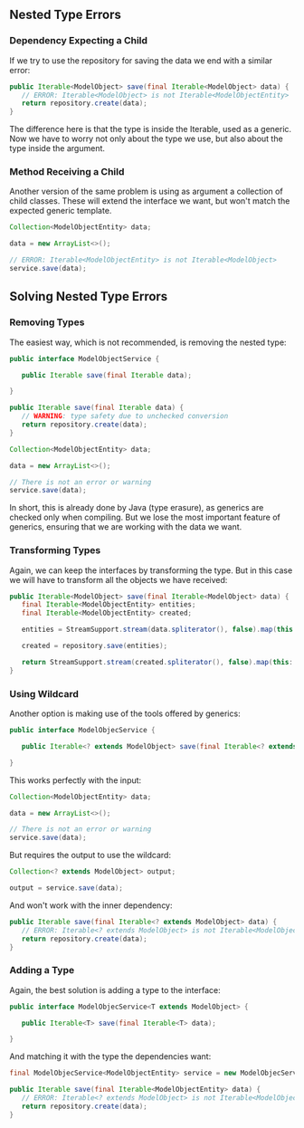 ## Nested Type Errors

### Dependency Expecting a Child

If we try to use the repository for saving the data we end with a similar error:

```java
public Iterable<ModelObject> save(final Iterable<ModelObject> data) {
   // ERROR: Iterable<ModelObject> is not Iterable<ModelObjectEntity>
   return repository.create(data);
}
```

The difference here is that the type is inside the Iterable, used as a generic. Now we have to worry not only about the type we use, but also about the type inside the argument.

### Method Receiving a Child

Another version of the same problem is using as argument a collection of child classes. These will extend the interface we want, but won't match the expected generic template.

```java
Collection<ModelObjectEntity> data;

data = new ArrayList<>();

// ERROR: Iterable<ModelObjectEntity> is not Iterable<ModelObject>
service.save(data);
```

## Solving Nested Type Errors

### Removing Types

The easiest way, which is not recommended, is removing the nested type:

```java
public interface ModelObjectService {

   public Iterable save(final Iterable data);

}
```

```java
public Iterable save(final Iterable data) {
   // WARNING: type safety due to unchecked conversion
   return repository.create(data);
}
```

```java
Collection<ModelObjectEntity> data;

data = new ArrayList<>();

// There is not an error or warning
service.save(data);
```

In short, this is already done by Java \(type erasure\), as generics are checked only when compiling. But we lose the most important feature of generics, ensuring that we are working with the data we want.

### Transforming Types

Again, we can keep the interfaces by transforming the type. But in this case we will have to transform all the objects we have received:

```java
public Iterable<ModelObject> save(final Iterable<ModelObject> data) {
   final Iterable<ModelObjectEntity> entities;
   final Iterable<ModelObjectEntity> created;

   entities = StreamSupport.stream(data.spliterator(), false).map(this::toEntity).collect(Collectors.toList());

   created = repository.save(entities);

   return StreamSupport.stream(created.spliterator(), false).map(this::toObject).collect(Collectors.toList());
}
```

### Using Wildcard

Another option is making use of the tools offered by generics:

```java
public interface ModelObjecService {

   public Iterable<? extends ModelObject> save(final Iterable<? extends ModelObject> data);

}
```

This works perfectly with the input:

```java
Collection<ModelObjectEntity> data;

data = new ArrayList<>();

// There is not an error or warning
service.save(data);
```

But requires the output to use the wildcard:

```java
Collection<? extends ModelObject> output;

output = service.save(data);
```

And won't work with the inner dependency:

```java
public Iterable save(final Iterable<? extends ModelObject> data) {
   // ERROR: Iterable<? extends ModelObject> is not Iterable<ModelObjectEntity>
   return repository.create(data);
}
```

### Adding a Type

Again, the best solution is adding a type to the interface:

```java
public interface ModelObjecService<T extends ModelObject> {

   public Iterable<T> save(final Iterable<T> data);

}
```

And matching it with the type the dependencies want:

```java
final ModelObjecService<ModelObjectEntity> service = new ModelObjecServiceImpl<>(repository);
```

```java
public Iterable save(final Iterable<ModelObjectEntity> data) {
   // ERROR: Iterable<? extends ModelObject> is not Iterable<ModelObjectEntity>
   return repository.create(data);
}
```



